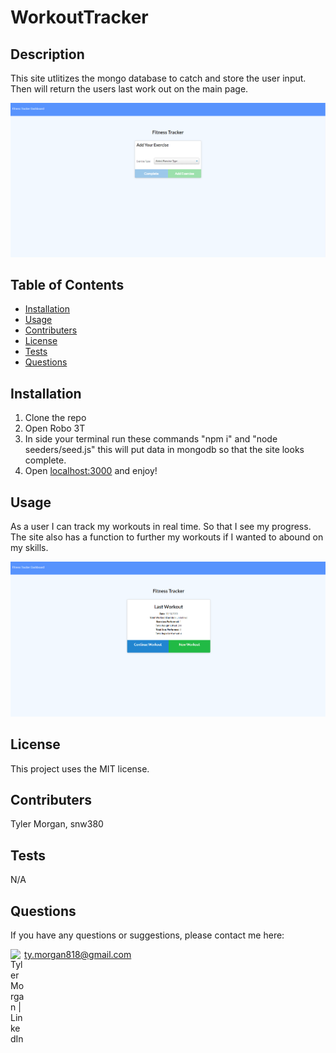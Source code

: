 # WorkoutTracker
## Description
This site utlitizes the mongo database to catch and store the user input. Then will return the users last work out on the main page.

![Fitness Tracker Home ](public/assets/Screenshot87.png)

## Table of Contents
* [Installation](##Installation)
* [Usage](##Usage)
* [Contributers](##Contributers)
* [License](##License)
* [Tests](##Tests)
* [Questions](##Questions)
## Installation
1. Clone the repo
2. Open Robo 3T
3. In side your terminal run these commands "npm i" and "node seeders/seed.js" this will put data in mongodb so that the site looks complete.
4. Open [localhost:3000](http://localhost:3000/) and enjoy!
## Usage
As a user I can track my workouts in real time. So that I see my progress. The site also has a function to further my workouts if I wanted to abound on my skills.

![Fitness Tracker Last Workout ](public/assets/Screenshot86.png)

## License
This project uses the MIT license.
## Contributers
Tyler Morgan, snw380 
## Tests
N/A
## Questions
If you have any questions or suggestions, please contact me here:

[<img align="left" alt="Tyler Morgan | LinkedIn" width="22px" src="https://cdn.jsdelivr.net/npm/simple-icons@v3/icons/linkedin.svg" />](https://www.linkedin.com/in/tyler-morgan-59aa431ab) ty.morgan818@gmail.com